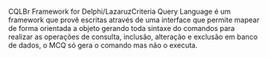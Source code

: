 CQLBr Framework for Delphi/LazaruzCriteria Query Language é um framework que provê escritas através de uma interface que permite mapear de forma orientada a objeto gerando toda sintaxe do comandos para realizar as operações de consulta, inclusão, alteração e exclusão em banco de dados, o MCQ só gera o comando mas não o executa.